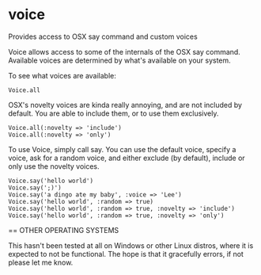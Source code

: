 voice
=====

Provides access to OSX say command and custom voices

Voice allows access to some of the internals of the OSX say command. Available voices are determined by what's available on your system.

To see what voices are available:

    Voice.all
    
OSX's novelty voices are kinda really annoying, and are not included by default. You are able to include them, or to use them exclusively.
    
    Voice.all(:novelty => 'include')
    Voice.all(:novelty => 'only')
    
To use Voice, simply call say. You can use the default voice, specify a voice, ask for a random voice, and either exclude (by default), include or only use the novelty voices.

    Voice.say('hello world')
    Voice.say(';)')
    Voice.say('a dingo ate my baby', :voice => 'Lee')
    Voice.say('hello world', :random => true)
    Voice.say('hello world', :random => true, :novelty => 'include')
    Voice.say('hello world', :random => true, :novelty => 'only')


== OTHER OPERATING SYSTEMS

This hasn't been tested at all on Windows or other Linux distros, where it is expected to not be functional. The hope is that it gracefully errors, if not please let me know.

